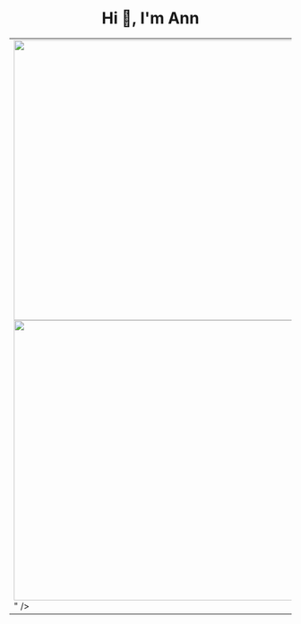 <h1 align="center">Hi 👋, I'm Ann</h1>


<table style="width:100%;">
  <tr>
    <td>
      <img align="center" width="500" src="[https://github-readme-stats.vercel.app/api?username=hoangann2000&show_icons=true&theme=react&border_color=61dafb&hide_border=true](https://github-readme-stats.vercel.app/api?username=hoangann2000&theme=radical&hide_border=false&include_all_commits=false&count_private=false)" />
      <img width="500" align="center" src="https://github-readme-streak-stats.herokuapp.com/?user=hoangann2000&theme=radical&hide_border=false"/>
"      />
    </td>
    <td>
      <p align="center"> 
        <img  align="center"src="https://cdn.dribbble.com/users/1059583/screenshots/4171367/coding-freak.gif" alt="dev" width="100%"/>
      </p>
    </td>
  </tr>
</table>




